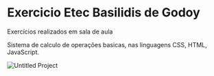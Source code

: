 # Exercicio Etec Basilidis de Godoy
Exercícios realizados em sala de aula

Sistema de calculo de operações basicas, nas linguagens CSS, HTML, JavaScript.


![Untitled Project](https://user-images.githubusercontent.com/48251038/74894442-be737600-536d-11ea-87fe-81bace0b8a80.gif)



